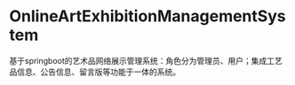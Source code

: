 # OnlineArtExhibitionManagementSystem
 基于springboot的艺术品网络展示管理系统：角色分为管理员、用户；集成工艺品信息、公告信息、留言版等功能于一体的系统。
